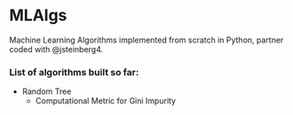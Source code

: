 # MLAlgs
Machine Learning Algorithms implemented from scratch in Python, partner coded with @jsteinberg4.

### List of algorithms built so far:
* Random Tree
  - Computational Metric for Gini Impurity
